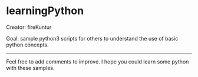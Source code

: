 # learningPython
Creator: fireKuntur

Goal: sample python3 scripts for others to understand the use of basic python concepts.

-----------------------------------------------------------------
Feel free to add comments to improve. I hope you could learn some python with these samples.
